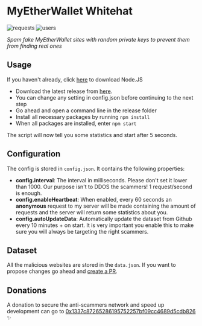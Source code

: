 # MyEtherWallet Whitehat
![requests](https://img.shields.io/badge/requests-750k-brightgreen.svg?style=flat-square) ![users](https://img.shields.io/badge/total%20users-13-blue.svg?style=flat-square)

*Spam fake MyEtherWallet sites with random private keys to prevent them from finding real ones*

## Usage

If you haven't already, click [here](https://nodejs.org/en/download/) to download Node.JS

- Download the latest release from [here](https://github.com/MrLuit/MyEtherWalletWhitehat/archive/master.zip).
- You can change any setting in config.json before continuing to the next step
- Go ahead and open a command line in the release folder
- Install all necessary packages by running ```npm install```
- When all packages are installed, enter ```npm start```
 
The script will now tell you some statistics and start after 5 seconds.

## Configuration

The config is stored in ```config.json```. It contains the following properties:
- **config.interval**: The interval in milliseconds. Please don't set it lower than 1000. Our purpose isn't to DDOS the scammers! 1 request/second is enough.
- **config.enableHeartbeat**: When enabled, every 60 seconds an **anonymous** request to my server will be made containing the amount of requests and the server will return some statistics about you.
- **config.autoUpdateData**: Automatically update the dataset from Github every 10 minutes + on start. It is very important you enable this to make sure you will always be targeting the right scammers.

## Dataset

All the malicious websites are stored in the ```data.json```. If you want to propose changes go ahead and [create a PR](https://github.com/MrLuit/MyEtherWalletWhitehat/compare).

## Donations

A donation to secure the anti-scammers network and speed up development can go to [0x1337c87265286195752257bf09cc4689d5cdb826](https://etherscan.io/address/0x1337c87265286195752257bf09cc4689d5cdb826) :sparkles: